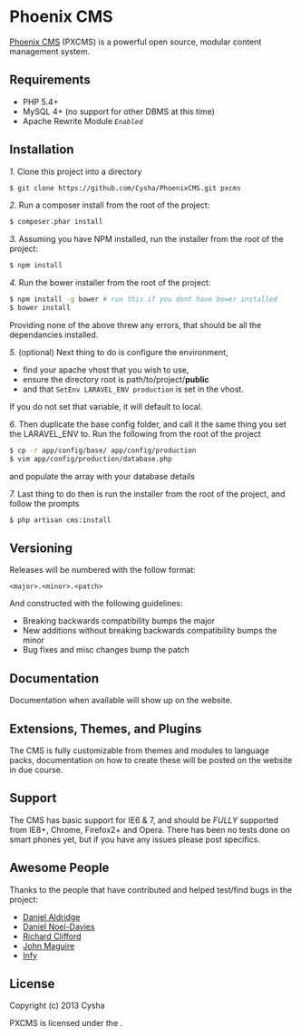 # Phoenix CMS

[Phoenix CMS](http://phoenixcms.org/) (PXCMS) is a powerful open source, modular content management system.

## Requirements

* PHP 5.4+
* MySQL 4+ (no support for other DBMS at this time)
* Apache Rewrite Module *`Enabled`*

## Installation

*1.*
Clone this project into a directory
```bash
$ git clone https://github.com/Cysha/PhoenixCMS.git pxcms
```

*2.*
Run a composer install from the root of the project:
```bash
$ composer.phar install
```

*3.*
Assuming you have NPM installed, run the installer from the root of the project:
```bash
$ npm install
```

*4.*
Run the bower installer from the root of the project:
```bash
$ npm install -g bower # run this if you dont have bower installed
$ bower install
```

Providing none of the above threw any errors, that should be all the dependancies installed.

*5.*
(optional) Next thing to do is configure the environment,

* find your apache vhost that you wish to use,
* ensure the directory root is path/to/project/**public**
* and that ```SetEnv LARAVEL_ENV production``` is set in the vhost.

If you do not set that variable, it will default to local.

*6.*
Then duplicate the base config folder, and call it the same thing you set the LARAVEL_ENV to.
Run the following from the root of the project
```bash
$ cp -r app/config/base/ app/config/production
$ vim app/config/production/database.php
```
and populate the array with your database details

*7.*
Last thing to do then is run the installer from the root of the project, and follow the prompts
```bash
$ php artisan cms:install
```
## Versioning

Releases will be numbered with the follow format:

`<major>.<minor>.<patch>`

And constructed with the following guidelines:

- Breaking backwards compatibility bumps the major
- New additions without breaking backwards compatibility bumps the minor
- Bug fixes and misc changes bump the patch

## Documentation

Documentation when available will show up on the website.

## Extensions, Themes, and Plugins

The CMS is fully customizable from themes and modules to language packs, documentation on how to create these will be posted on the website in due course.

## Support

The CMS has basic support for IE6 & 7, and should be *FULLY* supported from IE8+, Chrome, Firefox2+ and Opera.
There has been no tests done on smart phones yet, but if you have any issues please post specifics.

## Awesome People

Thanks to the people that have contributed and helped test/find bugs in the project:

- [Daniel Aldridge](https://github.com/xLink)
- [Daniel Noel-Davies](https://github.com/NoelDavies)
- [Richard Clifford](https://github.com/DarkMantisCS)
- [John Maguire](https://github.com/johnmaguire2013)
- [Infy](https://github.com/infyhr)

## License

Copyright (c) 2013 Cysha

PXCMS is licensed under the [<LICENCE>](#).
